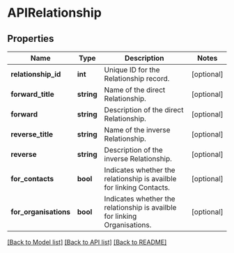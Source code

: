 # APIRelationship

## Properties
Name | Type | Description | Notes
------------ | ------------- | ------------- | -------------
**relationship_id** | **int** | Unique ID for the Relationship record. | [optional] 
**forward_title** | **string** | Name of the direct Relationship. | [optional] 
**forward** | **string** | Description of the direct Relationship. | [optional] 
**reverse_title** | **string** | Name of the inverse Relationship. | [optional] 
**reverse** | **string** | Description of the inverse Relationship. | [optional] 
**for_contacts** | **bool** | Indicates whether the relationship is availble for linking Contacts. | [optional] 
**for_organisations** | **bool** | Indicates whether the relationship is availble for linking Organisations. | [optional] 

[[Back to Model list]](../README.md#documentation-for-models) [[Back to API list]](../README.md#documentation-for-api-endpoints) [[Back to README]](../README.md)


